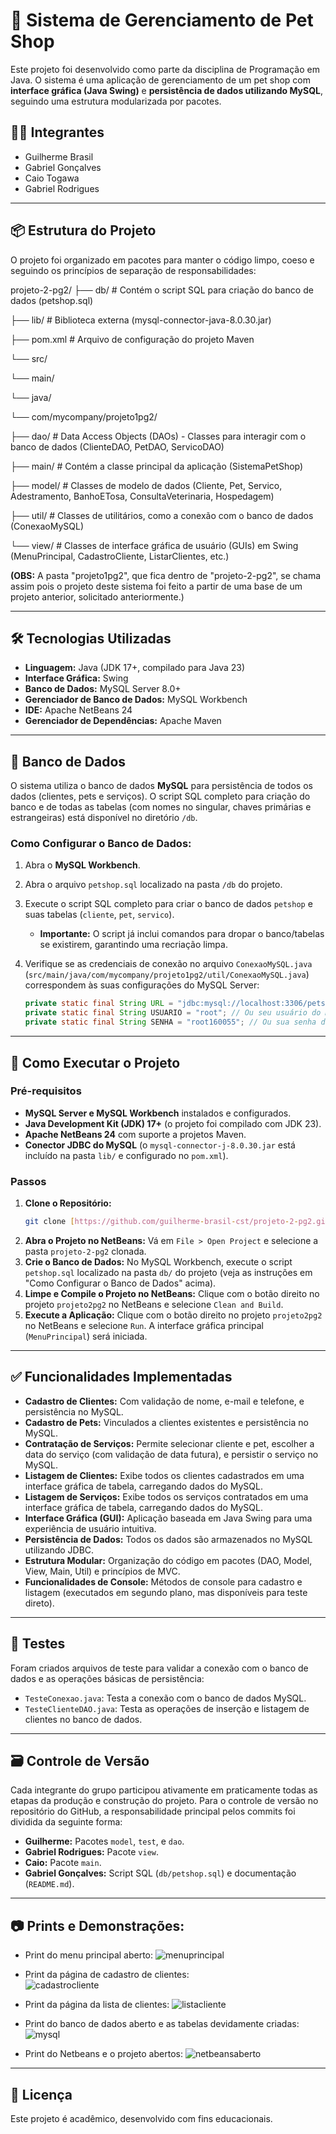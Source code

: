 # 🐾 Sistema de Gerenciamento de Pet Shop

Este projeto foi desenvolvido como parte da disciplina de Programação em Java. O sistema é uma aplicação de gerenciamento de um pet shop com **interface gráfica (Java Swing)** e **persistência de dados utilizando MySQL**, seguindo uma estrutura modularizada por pacotes.

## 👨‍💻 Integrantes

- Guilherme Brasil
- Gabriel Gonçalves
- Caio Togawa
- Gabriel Rodrigues

---

## 📦 Estrutura do Projeto

O projeto foi organizado em pacotes para manter o código limpo, coeso e seguindo os princípios de separação de responsabilidades:

projeto-2-pg2/
├── db/                         # Contém o script SQL para criação do banco de dados (petshop.sql)

├── lib/                        # Biblioteca externa (mysql-connector-java-8.0.30.jar)

├── pom.xml                     # Arquivo de configuração do projeto Maven

└── src/

└── main/

└── java/

└── com/mycompany/projeto1pg2/

├── dao/        # Data Access Objects (DAOs) - Classes para interagir com o banco de dados (ClienteDAO, PetDAO, ServicoDAO)

├── main/       # Contém a classe principal da aplicação (SistemaPetShop)

├── model/      # Classes de modelo de dados (Cliente, Pet, Servico, Adestramento, BanhoETosa, ConsultaVeterinaria, Hospedagem)

├── util/       # Classes de utilitários, como a conexão com o banco de dados (ConexaoMySQL)

└── view/       # Classes de interface gráfica de usuário (GUIs) em Swing (MenuPrincipal, CadastroCliente, ListarClientes, etc.)


**(OBS:** A pasta "projeto1pg2", que fica dentro de "projeto-2-pg2", se chama assim pois o projeto deste sistema foi feito a partir de uma base de um projeto anterior, solicitado anteriormente.)

---

## 🛠️ Tecnologias Utilizadas

-   **Linguagem:** Java (JDK 17+, compilado para Java 23)
-   **Interface Gráfica:** Swing
-   **Banco de Dados:** MySQL Server 8.0+
-   **Gerenciador de Banco de Dados:** MySQL Workbench
-   **IDE:** Apache NetBeans 24
-   **Gerenciador de Dependências:** Apache Maven

---

## 💾 Banco de Dados

O sistema utiliza o banco de dados **MySQL** para persistência de todos os dados (clientes, pets e serviços). O script SQL completo para criação do banco e de todas as tabelas (com nomes no singular, chaves primárias e estrangeiras) está disponível no diretório `/db`.

### Como Configurar o Banco de Dados:

1.  Abra o **MySQL Workbench**.
2.  Abra o arquivo `petshop.sql` localizado na pasta `/db` do projeto.
3.  Execute o script SQL completo para criar o banco de dados `petshop` e suas tabelas (`cliente`, `pet`, `servico`).
    * **Importante:** O script já inclui comandos para dropar o banco/tabelas se existirem, garantindo uma recriação limpa.
4.  Verifique se as credenciais de conexão no arquivo `ConexaoMySQL.java` (`src/main/java/com/mycompany/projeto1pg2/util/ConexaoMySQL.java`) correspondem às suas configurações do MySQL Server:

    ```java
    private static final String URL = "jdbc:mysql://localhost:3306/petshop";
    private static final String USUARIO = "root"; // Ou seu usuário do MySQL
    private static final String SENHA = "root160055"; // Ou sua senha do MySQL
    ```

---

## 🚀 Como Executar o Projeto

### Pré-requisitos

-   **MySQL Server e MySQL Workbench** instalados e configurados.
-   **Java Development Kit (JDK) 17+** (o projeto foi compilado com JDK 23).
-   **Apache NetBeans 24** com suporte a projetos Maven.
-   **Conector JDBC do MySQL** (o `mysql-connector-j-8.0.30.jar` está incluído na pasta `lib/` e configurado no `pom.xml`).

### Passos

1.  **Clone o Repositório:**
    ```bash
    git clone [https://github.com/guilherme-brasil-cst/projeto-2-pg2.git](https://github.com/guilherme-brasil-cst/projeto-2-pg2.git)
    ```
2.  **Abra o Projeto no NetBeans:**
    Vá em `File > Open Project` e selecione a pasta `projeto-2-pg2` clonada.
3.  **Crie o Banco de Dados:**
    No MySQL Workbench, execute o script `petshop.sql` localizado na pasta `db/` do projeto (veja as instruções em "Como Configurar o Banco de Dados" acima).
4.  **Limpe e Compile o Projeto no NetBeans:**
    Clique com o botão direito no projeto `projeto2pg2` no NetBeans e selecione `Clean and Build`.
5.  **Execute a Aplicação:**
    Clique com o botão direito no projeto `projeto2pg2` no NetBeans e selecione `Run`. A interface gráfica principal (`MenuPrincipal`) será iniciada.

---

## ✅ Funcionalidades Implementadas

-   **Cadastro de Clientes:** Com validação de nome, e-mail e telefone, e persistência no MySQL.
-   **Cadastro de Pets:** Vinculados a clientes existentes e persistência no MySQL.
-   **Contratação de Serviços:** Permite selecionar cliente e pet, escolher a data do serviço (com validação de data futura), e persistir o serviço no MySQL.
-   **Listagem de Clientes:** Exibe todos os clientes cadastrados em uma interface gráfica de tabela, carregando dados do MySQL.
-   **Listagem de Serviços:** Exibe todos os serviços contratados em uma interface gráfica de tabela, carregando dados do MySQL.
-   **Interface Gráfica (GUI):** Aplicação baseada em Java Swing para uma experiência de usuário intuitiva.
-   **Persistência de Dados:** Todos os dados são armazenados no MySQL utilizando JDBC.
-   **Estrutura Modular:** Organização do código em pacotes (DAO, Model, View, Main, Util) e princípios de MVC.
-   **Funcionalidades de Console:** Métodos de console para cadastro e listagem (executados em segundo plano, mas disponíveis para teste direto).

---

## 🧪 Testes

Foram criados arquivos de teste para validar a conexão com o banco de dados e as operações básicas de persistência:

-   `TesteConexao.java`: Testa a conexão com o banco de dados MySQL.
-   `TesteClienteDAO.java`: Testa as operações de inserção e listagem de clientes no banco de dados.

---

## 🗃️ Controle de Versão

Cada integrante do grupo participou ativamente em praticamente todas as etapas da produção e construção do projeto. Para o controle de versão no repositório do GitHub, a responsabilidade principal pelos commits foi dividida da seguinte forma:

-   **Guilherme:** Pacotes `model`, `test`, e `dao`.
-   **Gabriel Rodrigues:** Pacote `view`.
-   **Caio:** Pacote `main`.
-   **Gabriel Gonçalves:** Script SQL (`db/petshop.sql`) e documentação (`README.md`).

---

## 📷 Prints e Demonstrações:

- Print do menu principal aberto:
![menuprincipal](https://github.com/user-attachments/assets/e2850c2c-2f17-4fe8-b7b8-1fc24327b1e8)

- Print da página de cadastro de clientes:   
![cadastrocliente](https://github.com/user-attachments/assets/0b070ea0-a3f3-4999-937d-2e3452b2c116)

- Print da página da lista de clientes:
![listacliente](https://github.com/user-attachments/assets/f2f47863-ab14-4b52-8089-1a947d799fa2)

- Print do banco de dados aberto e as tabelas devidamente criadas:
![mysql](https://github.com/user-attachments/assets/7b99b0b4-70e5-4ebd-be7b-49570229b357)

- Print do Netbeans e o projeto abertos:
![netbeansaberto](https://github.com/user-attachments/assets/aca6a1a2-57e0-406c-bdf1-0798c954f97a)

---

## 🧾 Licença

Este projeto é acadêmico, desenvolvido com fins educacionais.
